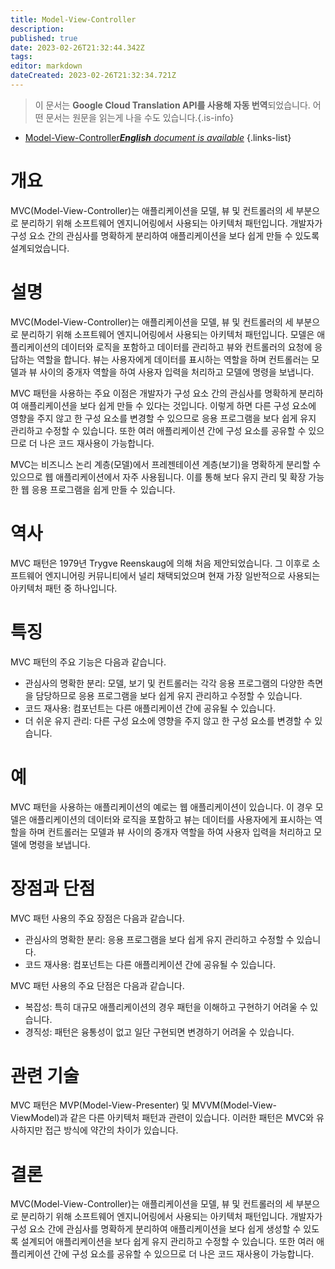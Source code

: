 ```yaml
---
title: Model-View-Controller
description: 
published: true
date: 2023-02-26T21:32:44.342Z
tags: 
editor: markdown
dateCreated: 2023-02-26T21:32:34.721Z
---
```


> 이 문서는 **Google Cloud Translation API를 사용해 자동 번역**되었습니다.
어떤 문서는 원문을 읽는게 나을 수도 있습니다.{.is-info}



- [Model-View-Controller***English** document is available*](/en/Knowledge-base/Dictionary/model-view-controller)
{.links-list}


# 개요
MVC(Model-View-Controller)는 애플리케이션을 모델, 뷰 및 컨트롤러의 세 부분으로 분리하기 위해 소프트웨어 엔지니어링에서 사용되는 아키텍처 패턴입니다. 개발자가 구성 요소 간의 관심사를 명확하게 분리하여 애플리케이션을 보다 쉽게 만들 수 있도록 설계되었습니다.

# 설명
MVC(Model-View-Controller)는 애플리케이션을 모델, 뷰 및 컨트롤러의 세 부분으로 분리하기 위해 소프트웨어 엔지니어링에서 사용되는 아키텍처 패턴입니다. 모델은 애플리케이션의 데이터와 로직을 포함하고 데이터를 관리하고 뷰와 컨트롤러의 요청에 응답하는 역할을 합니다. 뷰는 사용자에게 데이터를 표시하는 역할을 하며 컨트롤러는 모델과 뷰 사이의 중개자 역할을 하여 사용자 입력을 처리하고 모델에 명령을 보냅니다.

MVC 패턴을 사용하는 주요 이점은 개발자가 구성 요소 간의 관심사를 명확하게 분리하여 애플리케이션을 보다 쉽게 만들 수 있다는 것입니다. 이렇게 하면 다른 구성 요소에 영향을 주지 않고 한 구성 요소를 변경할 수 있으므로 응용 프로그램을 보다 쉽게 유지 관리하고 수정할 수 있습니다. 또한 여러 애플리케이션 간에 구성 요소를 공유할 수 있으므로 더 나은 코드 재사용이 가능합니다.

MVC는 비즈니스 논리 계층(모델)에서 프레젠테이션 계층(보기)을 명확하게 분리할 수 있으므로 웹 애플리케이션에서 자주 사용됩니다. 이를 통해 보다 유지 관리 및 확장 가능한 웹 응용 프로그램을 쉽게 만들 수 있습니다.

# 역사
MVC 패턴은 1979년 Trygve Reenskaug에 의해 처음 제안되었습니다. 그 이후로 소프트웨어 엔지니어링 커뮤니티에서 널리 채택되었으며 현재 가장 일반적으로 사용되는 아키텍처 패턴 중 하나입니다.

# 특징
MVC 패턴의 주요 기능은 다음과 같습니다.

- 관심사의 명확한 분리: 모델, 보기 및 컨트롤러는 각각 응용 프로그램의 다양한 측면을 담당하므로 응용 프로그램을 보다 쉽게 유지 관리하고 수정할 수 있습니다.
- 코드 재사용: 컴포넌트는 다른 애플리케이션 간에 공유될 수 있습니다.
- 더 쉬운 유지 관리: 다른 구성 요소에 영향을 주지 않고 한 구성 요소를 변경할 수 있습니다.

# 예
MVC 패턴을 사용하는 애플리케이션의 예로는 웹 애플리케이션이 있습니다. 이 경우 모델은 애플리케이션의 데이터와 로직을 포함하고 뷰는 데이터를 사용자에게 표시하는 역할을 하며 컨트롤러는 모델과 뷰 사이의 중개자 역할을 하여 사용자 입력을 처리하고 모델에 명령을 보냅니다.

# 장점과 단점
MVC 패턴 사용의 주요 장점은 다음과 같습니다.

- 관심사의 명확한 분리: 응용 프로그램을 보다 쉽게 유지 관리하고 수정할 수 있습니다.
- 코드 재사용: 컴포넌트는 다른 애플리케이션 간에 공유될 수 있습니다.

MVC 패턴 사용의 주요 단점은 다음과 같습니다.

- 복잡성: 특히 대규모 애플리케이션의 경우 패턴을 이해하고 구현하기 어려울 수 있습니다.
- 경직성: 패턴은 융통성이 없고 일단 구현되면 변경하기 어려울 수 있습니다.

# 관련 기술
MVC 패턴은 MVP(Model-View-Presenter) 및 MVVM(Model-View-ViewModel)과 같은 다른 아키텍처 패턴과 관련이 있습니다. 이러한 패턴은 MVC와 유사하지만 접근 방식에 약간의 차이가 있습니다.

# 결론
MVC(Model-View-Controller)는 애플리케이션을 모델, 뷰 및 컨트롤러의 세 부분으로 분리하기 위해 소프트웨어 엔지니어링에서 사용되는 아키텍처 패턴입니다. 개발자가 구성 요소 간에 관심사를 명확하게 분리하여 애플리케이션을 보다 쉽게 생성할 수 있도록 설계되어 애플리케이션을 보다 쉽게 유지 관리하고 수정할 수 있습니다. 또한 여러 애플리케이션 간에 구성 요소를 공유할 수 있으므로 더 나은 코드 재사용이 가능합니다.